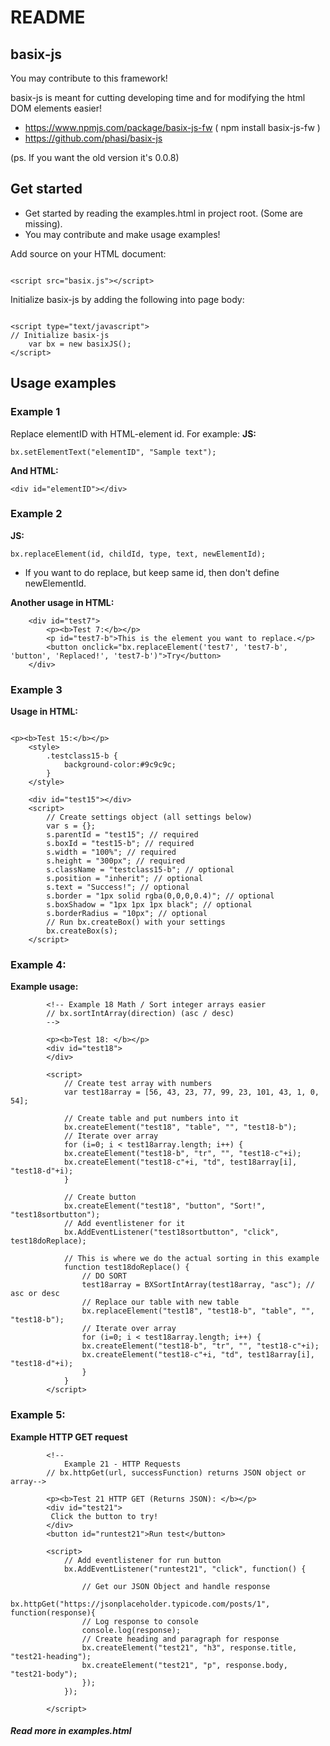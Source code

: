 # README #


## basix-js ##

You may contribute to this framework!

basix-js is meant for cutting developing time and for modifying the html DOM elements easier!

- https://www.npmjs.com/package/basix-js-fw ( npm install basix-js-fw )
- https://github.com/phasi/basix-js

(ps. If you want the old version it's 0.0.8)


## Get started ##

- Get started by reading the examples.html in project root. (Some are missing).
- You may contribute and make usage examples!


Add source on your HTML document:

```

<script src="basix.js"></script>

```

Initialize basix-js by adding the following into page body:

```

<script type="text/javascript">
// Initialize basix-js
	var bx = new basixJS();
</script>

```


## Usage examples ##


### Example 1

Replace elementID with HTML-element id. For example:
**JS:**
```
bx.setElementText("elementID", "Sample text");
```
**And HTML:**
```
<div id="elementID"></div>
```

### Example 2

**JS:**
```
bx.replaceElement(id, childId, type, text, newElementId);
```

- If you want to do replace, but keep same id, then don't define newElementId.

**Another usage in HTML:**
```
    <div id="test7">
        <p><b>Test 7:</b></p>
        <p id="test7-b">This is the element you want to replace.</p>
        <button onclick="bx.replaceElement('test7', 'test7-b', 'button', 'Replaced!', 'test7-b')">Try</button>
    </div>
```

### Example 3

**Usage in HTML:**
```

<p><b>Test 15:</b></p>
	<style>
		.testclass15-b {
			background-color:#9c9c9c;
		}
	</style>
	
	<div id="test15"></div>
	<script>
		// Create settings object (all settings below)
		var s = {};
		s.parentId = "test15"; // required
 		s.boxId = "test15-b"; // required
 		s.width = "100%"; // required
 		s.height = "300px"; // required
		s.className = "testclass15-b"; // optional
		s.position = "inherit"; // optional
		s.text = "Success!"; // optional
 		s.border = "1px solid rgba(0,0,0,0.4)"; // optional
 		s.boxShadow = "1px 1px 1px black"; // optional
 		s.borderRadius = "10px"; // optional
		// Run bx.createBox() with your settings
		bx.createBox(s);
	</script>
```

### Example 4:

**Example usage:**
```
		<!-- Example 18 Math / Sort integer arrays easier 
		// bx.sortIntArray(direction) (asc / desc)
		-->

		<p><b>Test 18: </b></p>
		<div id="test18">
		</div>

		<script>
			// Create test array with numbers
			var test18array = [56, 43, 23, 77, 99, 23, 101, 43, 1, 0, 54];
			
			// Create table and put numbers into it
			bx.createElement("test18", "table", "", "test18-b");
			// Iterate over array
			for (i=0; i < test18array.length; i++) {
			bx.createElement("test18-b", "tr", "", "test18-c"+i);
			bx.createElement("test18-c"+i, "td", test18array[i], "test18-d"+i);
			}
			
			// Create button
			bx.createElement("test18", "button", "Sort!", "test18sortbutton");
			// Add eventlistener for it
			bx.AddEventListener("test18sortbutton", "click", test18doReplace);

			// This is where we do the actual sorting in this example
			function test18doReplace() {
				// DO SORT
				test18array = BXSortIntArray(test18array, "asc"); // asc or desc
				// Replace our table with new table
				bx.replaceElement("test18", "test18-b", "table", "", "test18-b");
				// Iterate over array
				for (i=0; i < test18array.length; i++) {
				bx.createElement("test18-b", "tr", "", "test18-c"+i);
				bx.createElement("test18-c"+i, "td", test18array[i], "test18-d"+i);
				}
			}
		</script>
```

### Example 5:

**Example HTTP GET request**

```
		<!--
			Example 21 - HTTP Requests
		// bx.httpGet(url, successFunction) returns JSON object or array-->

		<p><b>Test 21 HTTP GET (Returns JSON): </b></p>
		<div id="test21">
		 Click the button to try!
		</div>
		<button id="runtest21">Run test</button>

		<script>	
			// Add eventlistener for run button
			bx.AddEventListener("runtest21", "click", function() {

				// Get our JSON Object and handle response
				bx.httpGet("https://jsonplaceholder.typicode.com/posts/1", function(response){
				// Log response to console
				console.log(response);
				// Create heading and paragraph for response
				bx.createElement("test21", "h3", response.title, "test21-heading");
				bx.createElement("test21", "p", response.body, "test21-body");
				});
			});

		</script>
```

##### Read more in examples.html
